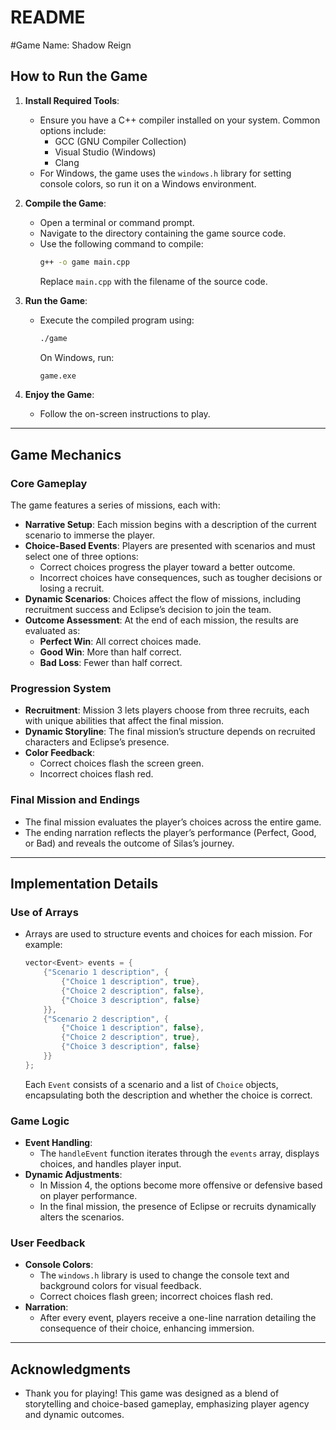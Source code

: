 # README

#Game Name: Shadow Reign

## **How to Run the Game**
1. **Install Required Tools**:
   - Ensure you have a C++ compiler installed on your system. Common options include:
     - GCC (GNU Compiler Collection)
     - Visual Studio (Windows)
     - Clang
   - For Windows, the game uses the `windows.h` library for setting console colors, so run it on a Windows environment.

2. **Compile the Game**:
   - Open a terminal or command prompt.
   - Navigate to the directory containing the game source code.
   - Use the following command to compile:
     ```bash
     g++ -o game main.cpp
     ```
     Replace `main.cpp` with the filename of the source code.

3. **Run the Game**:
   - Execute the compiled program using:
     ```bash
     ./game
     ```
     On Windows, run:
     ```cmd
     game.exe
     ```

4. **Enjoy the Game**:
   - Follow the on-screen instructions to play.

---

## **Game Mechanics**

### **Core Gameplay**
The game features a series of missions, each with:
- **Narrative Setup**: Each mission begins with a description of the current scenario to immerse the player.
- **Choice-Based Events**: Players are presented with scenarios and must select one of three options:
  - Correct choices progress the player toward a better outcome.
  - Incorrect choices have consequences, such as tougher decisions or losing a recruit.
- **Dynamic Scenarios**: Choices affect the flow of missions, including recruitment success and Eclipse’s decision to join the team.
- **Outcome Assessment**: At the end of each mission, the results are evaluated as:
  - **Perfect Win**: All correct choices made.
  - **Good Win**: More than half correct.
  - **Bad Loss**: Fewer than half correct.

### **Progression System**
- **Recruitment**: Mission 3 lets players choose from three recruits, each with unique abilities that affect the final mission.
- **Dynamic Storyline**: The final mission’s structure depends on recruited characters and Eclipse’s presence.
- **Color Feedback**:
  - Correct choices flash the screen green.
  - Incorrect choices flash red.

### **Final Mission and Endings**
- The final mission evaluates the player’s choices across the entire game.
- The ending narration reflects the player’s performance (Perfect, Good, or Bad) and reveals the outcome of Silas’s journey.

---

## **Implementation Details**

### **Use of Arrays**
- Arrays are used to structure events and choices for each mission. For example:
  ```cpp
  vector<Event> events = {
      {"Scenario 1 description", {
          {"Choice 1 description", true},
          {"Choice 2 description", false},
          {"Choice 3 description", false}
      }},
      {"Scenario 2 description", {
          {"Choice 1 description", false},
          {"Choice 2 description", true},
          {"Choice 3 description", false}
      }}
  };
  ```
  Each `Event` consists of a scenario and a list of `Choice` objects, encapsulating both the description and whether the choice is correct.

### **Game Logic**
- **Event Handling**:
  - The `handleEvent` function iterates through the `events` array, displays choices, and handles player input.
- **Dynamic Adjustments**:
  - In Mission 4, the options become more offensive or defensive based on player performance.
  - In the final mission, the presence of Eclipse or recruits dynamically alters the scenarios.

### **User Feedback**
- **Console Colors**:
  - The `windows.h` library is used to change the console text and background colors for visual feedback.
  - Correct choices flash green; incorrect choices flash red.
- **Narration**:
  - After every event, players receive a one-line narration detailing the consequence of their choice, enhancing immersion.

---

## **Acknowledgments**
- Thank you for playing! This game was designed as a blend of storytelling and choice-based gameplay, emphasizing player agency and dynamic outcomes.

